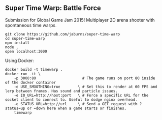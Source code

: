 ## Super Time Warp: Battle Force

Submission for Global Game Jam 2015! Multiplayer 2D arena shooter with spontaneous time warps.

```
git clone https://github.com/jaburns/super-time-warp
cd super-time-warp
npm install
node .
open localhost:3000
```

Using Docker:
```
docker build -t timewarp .
docker run -it \
    -p 3000:80                     # The game runs on port 80 inside of the docker container
    -e USE_SMOOTHING=true        \ # Set this to render at 60 FPS and lerp between frames. Has sound and particle issues.
    -e IO_URL=http://host:port   \ # Force a specific URL for the socket client to connect to. Useful to dodge nginx overhead.
    -e STATUS_URL=http://url     \ # Send a GET request with ?status=up or =down here when a game starts or finishes.
    timewarp
```
